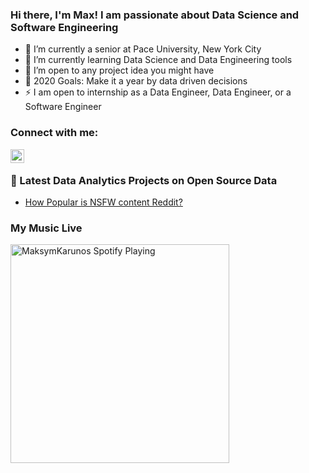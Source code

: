 ### Hi there, I'm Max! I am passionate about Data Science and Software Engineering

- 🔭 I’m currently a senior at Pace University, New York City
- 🌱 I’m currently learning Data Science and Data Engineering tools
- 👯 I’m open to any project idea you might have
- 🥅 2020 Goals: Make it a year by data driven decisions
- ⚡ I am open to internship as a Data Engineer, Data Engineer, or a Software Engineer 

### Connect with me:

[<img align="left" alt="codeSTACKr | LinkedIn" width="22px" src="https://cdn.jsdelivr.net/npm/simple-icons@v3/icons/linkedin.svg" />][linkedin]

<br />



### 📕 Latest Data Analytics Projects on Open Source Data

<!-- BLOG-POST-LIST:START -->
- [How Popular is NSFW content Reddit?](https://www.kaggle.com/maksymkarunos/does-nsfw-content-hype-on-reddit)
<!-- BLOG-POST-LIST:END -->


[linkedin]: https://www.linkedin.com/in/mkarunos/

### My Music Live 
[<img src="https://now-playing-codestackr.vercel.app/api/spotify-playing" alt="MaksymKarunos Spotify Playing" width="350" />](https://open.spotify.com/user/31jznq5cnfhfuaqbwwbkho2xlgna?si=ovGF5mqKRG6QK2QzWyYygw)